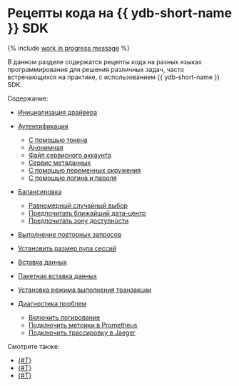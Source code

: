 # Рецепты кода на {{ ydb-short-name }} SDK

{% include [work in progress message](_includes/addition.md) %}

В данном разделе содержатся рецепты кода на разных языках программирования для решения различных задач, часто встречающихся на практике, с использованием {{ ydb-short-name }} SDK.

Содержание:

- [Инициализация драйвера](init.md)
- [Аутентификация](auth.md)

  - [С помощью токена](auth-access-token.md)
  - [Анонимная](auth-anonymous.md)
  - [Файл сервисного аккаунта](auth-service-account.md)
  - [Сервис метаданных](auth-metadata.md)
  - [С помощью переменных окружения](auth-env.md)
  - [С помощью логина и пароля](auth-static.md)

- [Балансировка](balancing.md)
  - [Равномерный случайный выбор](balancing-random-choice.md)
  - [Предпочитать ближайший дата-центр](balancing-prefer-local.md)
  - [Предпочитать зону доступности](balancing-prefer-location.md)

- [Выполнение повторных запросов](retry.md)
- [Установить размер пула сессий](session-pool-limit.md)
- [Вставка данных](upsert.md)
- [Пакетная вставка данных](bulk-upsert.md)
- [Установка режима выполнения транзакции](tx-control.md)
- [Диагностика проблем](debug.md)

  - [Включить логирование](debug-logs.md)
  - [Подключить метрики в Prometheus](debug-prometheus.md)
  - [Подключить трассировку в Jaeger](debug-jaeger.md)

Смотрите также:

- [{#T}](../../dev/index.md)
- [{#T}](../../dev/example-app/index.md)
- [{#T}](../../reference/ydb-sdk/index.md)